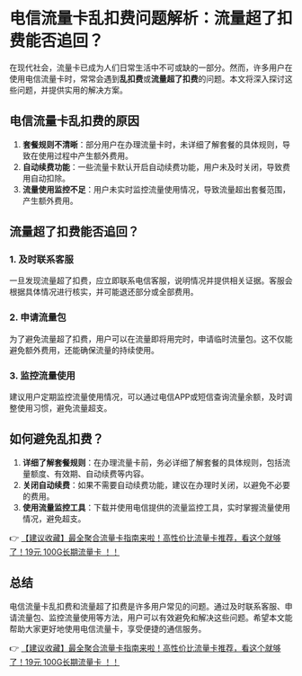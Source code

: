 # 电信流量卡乱扣费问题解析：流量超了扣费能否追回？

在现代社会，流量卡已成为人们日常生活中不可或缺的一部分。然而，许多用户在使用电信流量卡时，常常会遇到**乱扣费**或**流量超了扣费**的问题。本文将深入探讨这些问题，并提供实用的解决方案。

## 电信流量卡乱扣费的原因

1. **套餐规则不清晰**：部分用户在办理流量卡时，未详细了解套餐的具体规则，导致在使用过程中产生额外费用。
2. **自动续费功能**：一些流量卡默认开启自动续费功能，用户未及时关闭，导致费用自动扣除。
3. **流量使用监控不足**：用户未实时监控流量使用情况，导致流量超出套餐范围，产生额外费用。

## 流量超了扣费能否追回？

### 1. 及时联系客服
一旦发现流量超了扣费，应立即联系电信客服，说明情况并提供相关证据。客服会根据具体情况进行核实，并可能退还部分或全部费用。

### 2. 申请流量包
为了避免流量超了扣费，用户可以在流量即将用完时，申请临时流量包。这不仅能避免额外费用，还能确保流量的持续使用。

### 3. 监控流量使用
建议用户定期监控流量使用情况，可以通过电信APP或短信查询流量余额，及时调整使用习惯，避免流量超支。

## 如何避免乱扣费？

1. **详细了解套餐规则**：在办理流量卡前，务必详细了解套餐的具体规则，包括流量额度、有效期、自动续费等内容。
2. **关闭自动续费**：如果不需要自动续费功能，建议在办理时关闭，以避免不必要的费用。
3. **使用流量监控工具**：下载并使用电信提供的流量监控工具，实时掌握流量使用情况，避免超支。

👉 [【建议收藏】最全聚合流量卡指南来啦！高性价比流量卡推荐，看这个就够了！19元 100G长期流量卡 ！！](https://bit.ly/Liuliangka)

## 总结

电信流量卡乱扣费和流量超了扣费是许多用户常见的问题。通过及时联系客服、申请流量包、监控流量使用等方法，用户可以有效避免和解决这些问题。希望本文能帮助大家更好地使用电信流量卡，享受便捷的通信服务。

👉 [【建议收藏】最全聚合流量卡指南来啦！高性价比流量卡推荐，看这个就够了！19元 100G长期流量卡 ！！](https://bit.ly/Liuliangka)